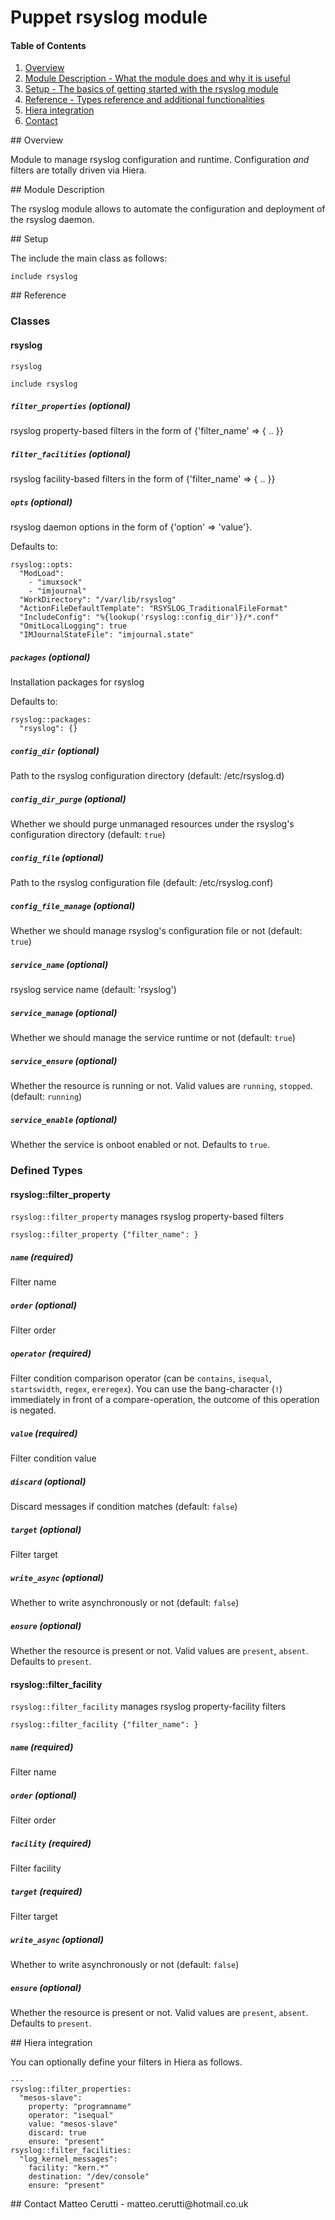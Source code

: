 # Puppet rsyslog module

#### Table of Contents

1. [Overview](#overview)
2. [Module Description - What the module does and why it is useful](#module-description)
3. [Setup - The basics of getting started with the rsyslog module](#setup)
4. [Reference - Types reference and additional functionalities](#reference)
5. [Hiera integration](#hiera)
6. [Contact](#contact)

<a name="overview"/>
## Overview

Module to manage rsyslog configuration and runtime. Configuration *and* filters are totally driven via Hiera.

<a name="module-description"/>
## Module Description

The rsyslog module allows to automate the configuration and deployment of the rsyslog daemon.

<a name="setup"/>
## Setup

The include the main class as follows:

```
include rsyslog
```

<a name="reference"/>
## Reference

### Classes

#### rsyslog
`rsyslog`

```
include rsyslog
```

##### `filter_properties` (optional)
rsyslog property-based filters in the form of {'filter_name' => { .. }}

##### `filter_facilities` (optional)
rsyslog facility-based filters in the form of {'filter_name' => { .. }}

##### `opts` (optional)
rsyslog daemon options in the form of {'option' => 'value'}.

Defaults to:
```
rsyslog::opts:
  "ModLoad":
    - "imuxsock"
    - "imjournal"
  "WorkDirectory": "/var/lib/rsyslog"
  "ActionFileDefaultTemplate": "RSYSLOG_TraditionalFileFormat"
  "IncludeConfig": "%{lookup('rsyslog::config_dir')}/*.conf"
  "OmitLocalLogging": true
  "IMJournalStateFile": "imjournal.state"
```

##### `packages` (optional)
Installation packages for rsyslog

Defaults to:
```
rsyslog::packages:
  "rsyslog": {}
```

##### `config_dir` (optional)
Path to the rsyslog configuration directory (default: /etc/rsyslog.d)

##### `config_dir_purge` (optional)
Whether we should purge unmanaged resources under the rsyslog's configuration directory (default: `true`)

##### `config_file` (optional)
Path to the rsyslog configuration file (default: /etc/rsyslog.conf)

##### `config_file_manage` (optional)
Whether we should manage rsyslog's configuration file or not (default: `true`)

##### `service_name` (optional)
rsyslog service name (default: 'rsyslog')

##### `service_manage` (optional)
Whether we should manage the service runtime or not (default: `true`)

##### `service_ensure` (optional)
Whether the resource is running or not. Valid values are `running`, `stopped`. (default: `running`)

##### `service_enable` (optional)
Whether the service is onboot enabled or not. Defaults to `true`.

### Defined Types

#### rsyslog::filter_property
`rsyslog::filter_property` manages rsyslog property-based filters

```
rsyslog::filter_property {"filter_name": }
```

##### `name` (required)
Filter name

##### `order` (optional)
Filter order

##### `operator` (required)
Filter condition comparison operator (can be `contains`, `isequal`, `startswidth`, `regex`, `ereregex`). You can use the bang-character (`!`) immediately in front of a compare-operation, the outcome of this operation is negated.

##### `value` (required)
Filter condition value

##### `discard` (optional)
Discard messages if condition matches (default: `false`)

##### `target` (optional)
Filter target

##### `write_async` (optional)
Whether to write asynchronously or not (default: `false`)

##### `ensure` (optional)
Whether the resource is present or not. Valid values are `present`, `absent`. Defaults to `present`.

#### rsyslog::filter_facility
`rsyslog::filter_facility` manages rsyslog property-facility filters

```
rsyslog::filter_facility {"filter_name": }
```

##### `name` (required)
Filter name

##### `order` (optional)
Filter order

##### `facility` (required)
Filter facility

##### `target` (required)
Filter target

##### `write_async` (optional)
Whether to write asynchronously or not (default: `false`)

##### `ensure` (optional)
Whether the resource is present or not. Valid values are `present`, `absent`. Defaults to `present`.


<a name="hiera"/>
## Hiera integration

You can optionally define your filters in Hiera as follows.

```
---
rsyslog::filter_properties:
  "mesos-slave":
    property: "programname"
    operator: "isequal"
    value: "mesos-slave"
    discard: true
    ensure: "present"
rsyslog::filter_facilities:
  "log_kernel_messages":
    facility: "kern.*"
    destination: "/dev/console"
    ensure: "present"
```

<a name="contact"/>
## Contact
Matteo Cerutti - matteo.cerutti@hotmail.co.uk
